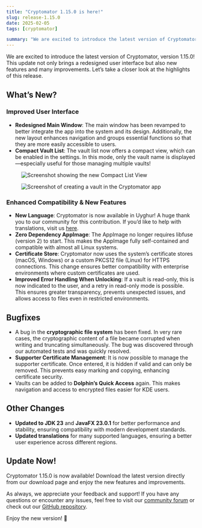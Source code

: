 ```yaml
---
title: "Cryptomator 1.15.0 is here!"
slug: release-1.15.0
date: 2025-02-05
tags: [cryptomator]

summary: "We are excited to introduce the latest version of Cryptomator, version 1.15.0! This update not only brings a redesigned user interface but also new features and many improvements."
---
```

We are excited to introduce the latest version of Cryptomator, version 1.15.0! This update not only brings a redesigned user interface but also new features and many improvements. Let’s take a closer look at the highlights of this release.

## What’s New?

### Improved User Interface

- **Redesigned Main Window**: The main window has been revamped to better integrate the app into the system and its design. Additionally, the new layout enhances navigation and groups essential functions so that they are more easily accessible to users.
- **Compact Vault List**: The vault list now offers a compact view, which can be enabled in the settings. In this mode, only the vault name is displayed—especially useful for those managing multiple vaults!

<figure class="text-center">
  <img class="inline-block rounded" src="/img/blog/compact-vault-list.png" srcset="/img/blog/compact-vault-list.png 1x, /img/blog/compact-vault-list@2x.png 2x" alt="Screenshot showing the new Compact List View" />
</figure>

<figure class="text-center">
  <img class="inline-block rounded" src="/img/blog/create-vault.png" srcset="/img/blog/create-vault.png 1x, /img/blog/create-vault@2x.png 2x" alt="Screenshot of creating a vault in the Cryptomator app" />
</figure>

### Enhanced Compatibility & New Features

- **New Language**: Cryptomator is now available in Uyghur! A huge thank you to our community for this contribution. If you’d like to help with translations, visit us [here](https://translate.cryptomator.org). 
- **Zero Dependency AppImage**: The AppImage no longer requires libfuse (version 2) to start. This makes the AppImage fully self-contained and compatible with almost all Linux systems.
- **Certificate Store**: Cryptomator now uses the system’s certificate stores (macOS, Windows) or a custom PKCS12 file (Linux) for HTTPS connections. This change ensures better compatibility with enterprise environments where custom certificates are used.
- **Improved Error Handling When Unlocking**: If a vault is read-only, this is now indicated to the user, and a retry in read-only mode is possible. This ensures greater transparency, prevents unexpected issues, and allows access to files even in restricted environments.

## Bugfixes

- A bug in the **cryptographic file system** has been fixed. In very rare cases, the cryptographic content of a file became corrupted when writing and truncating simultaneously. The bug was discovered through our automated tests and was quickly resolved.
- **Supporter Certificate Management**: It is now possible to manage the supporter certificate. Once entered, it is hidden if valid and can only be removed. This prevents easy marking and copying, enhancing certificate security.
- Vaults can be added to **Dolphin’s Quick Access** again. This makes navigation and access to encrypted files easier for KDE users.

## Other Changes 

- **Updated to JDK 23** and **JavaFX 23.0.1** for better performance and stability, ensuring compatibility with modern development standards.
- **Updated translations** for many supported languages, ensuring a better user experience across different regions.

## Update Now! 

Cryptomator 1.15.0 is now available! Download the latest version directly from our download page and enjoy the new features and improvements.

As always, we appreciate your feedback and support! If you have any questions or encounter any issues, feel free to visit our [community forum](https://community.cryptomator.org/) or check out our [GitHub repository](https://github.com/cryptomator/cryptomator/releases/tag/1.15.0).

Enjoy the new version! 🎉

